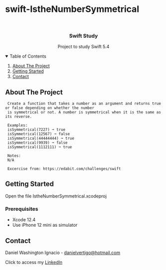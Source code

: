 # swift-IstheNumberSymmetrical

<!-- PROJECT LOGO -->
<br />
<p align="center">

  <h3 align="center">Swift Study</h3>
  <p align="center">
    Project to study Swift 5.4
  </p>
</p>



<!-- TABLE OF CONTENTS -->
<details open="open">
  <summary>Table of Contents</summary>
  <ol>
    <li>
      <a href="#about-the-project">About The Project</a>
    </li>
    <li>
      <a href="#getting-started">Getting Started</a>
    </li>
    <li><a href="#contact">Contact</a></li>
  </ol>
</details>



<!-- ABOUT THE PROJECT -->
## About The Project
 
  
     Create a function that takes a number as an argument and returns true or false depending on whether the number 
     is symmetrical or not. A number is symmetrical when it is the same as its reverse.
     
     Examples:
     isSymmetrical(7227) ➞ true
     isSymmetrical(12567) ➞ false
     isSymmetrical(44444444) ➞ true
     isSymmetrical(9939) ➞ false
     isSymmetrical(1112111) ➞ true
     
     Notes:
     N/A
     
     Excercise from: https://edabit.com/challenges/swift


<!-- GETTING STARTED -->
## Getting Started

Open the file IstheNumberSymmetrical.xcodeproj 

### Prerequisites

* Xcode 12.4
* Use iPhone 12 mini as simulator 

<!-- CONTACT -->
## Contact

Daniel Washington Ignacio - danielvertigo@hotmail.com

Click to access my [LinkedIn](https://www.linkedin.com/in/daniel-washington-ignacio-ab439b164/)
